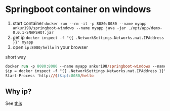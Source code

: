 # Springboot container on windows
1. start container `docker run --rm -it -p 8080:8080 --name myapp ankur198/springboot-windows --name myapp java -jar ./opt/app/demo-0.0.1-SNAPSHOT.jar`
1. get ip `docker inspect -f "{{ .NetworkSettings.Networks.nat.IPAddress }}" myapp`
1. open `ip:8080/hello` in your browser

short way 
``` ps
docker run -p 8080:8080 --name myapp ankur198/springboot-windows --name myapp java -jar ./opt/app/demo-0.0.1-SNAPSHOT.jar
$ip = docker inspect -f "{{ .NetworkSettings.Networks.nat.IPAddress }}" myapp
Start-Process 'http://$($ip):8080/hello
```

## Why ip?
See [this](https://github.com/Microsoft/iis-docker)